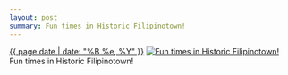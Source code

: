 ```yaml
---
layout: post
summary: Fun times in Historic Filipinotown!
---
```


<p>
  <time><a href="/301">{{ page.date | date: "%B %e, %Y" }}</a></time>
  <a href="/301"><img src="{{ site.assets_url }}/301-640.jpg" srcset="{{ site.assets_url }}/301-1280.jpg 1280w, {{ site.assets_url }}/301-960.jpg 960w, {{ site.assets_url }}/301-640.jpg 640w, {{ site.assets_url }}/301-320.jpg 320w" sizes="(min-width: 700px) 50vw, calc(100vw - 2rem)" alt="Fun times in Historic Filipinotown!" /></a>
  <span>Fun times in Historic Filipinotown!</span>
</p>

